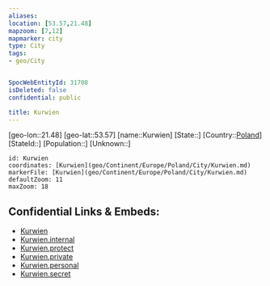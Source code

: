 ```yaml
---
aliases: 
location: [53.57,21.48]
mapzoom: [7,12] 
mapmarker: city 
type: City
tags:
- geo/City


SpocWebEntityId: 31708
isDeleted: false
confidential: public

title: Kurwien
---
```

[geo-lon::21.48]
[geo-lat::53.57]
[name::Kurwien]
[State::]
[Country::[Poland](geo/Continent/Europe/Poland.md)]
[StateId::]
[Population::]
[Unknown::]


```leaflet
id: Kurwien
coordinates: [Kurwien](geo/Continent/Europe/Poland/City/Kurwien.md)
markerFile: [Kurwien](geo/Continent/Europe/Poland/City/Kurwien.md)
defaultZoom: 11 
maxZoom: 18
```


## Confidential Links & Embeds: 
- [Kurwien](../../../../../../_public/geo/Continent/Europe/Poland/City/Kurwien.md) 
- [Kurwien.internal](../../../../../../_internal/geo/Continent/Europe/Poland/City/Kurwien.internal.md) 
- [Kurwien.protect](../../../../../../_protect/geo/Continent/Europe/Poland/City/Kurwien.protect.md) 
- [Kurwien.private](../../../../../../_private/geo/Continent/Europe/Poland/City/Kurwien.private.md) 
- [Kurwien.personal](../../../../../../_personal/geo/Continent/Europe/Poland/City/Kurwien.personal.md) 
- [Kurwien.secret](../../../../../../_secret/geo/Continent/Europe/Poland/City/Kurwien.secret.md) 
